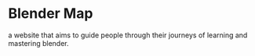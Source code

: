 # Blender Map

a website that aims to guide people through their journeys of learning and mastering blender.

